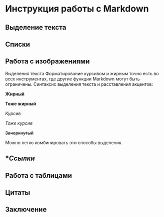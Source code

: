 # Инструкция работы с Markdown 

## Выделение текста

## Списки

## Работа с изображениями 

Выделения текста
Форматирование курсивом и жирным точно есть во всех инструментах, где другие функции Markdown могут быть ограничены. Синтаксис выделения текста и расставления акцентов:

__Жирный__

**Тоже жирный**

*Курсив*

_Тоже курсив_

~~Зачеркнутый~~

Можно легко комбинировать эти способы выделения.
## **Ссылки*

## Работа с таблицами

## Цитаты

## Заключение